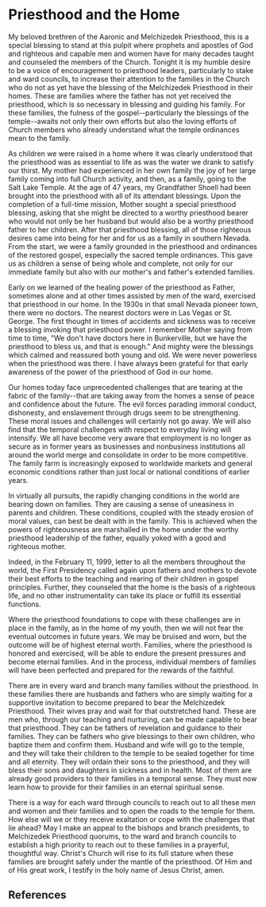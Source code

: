 # Priesthood and the Home

My beloved brethren of the Aaronic and Melchizedek Priesthood, this is a
special blessing to stand at this pulpit where prophets and apostles of God
and righteous and capable men and women have for many decades taught and
counseled the members of the Church. Tonight it is my humble desire to be a
voice of encouragement to priesthood leaders, particularly to stake and ward
councils, to increase their attention to the families in the Church who do not
as yet have the blessing of the Melchizedek Priesthood in their homes. These
are families where the father has not yet received the priesthood, which is so
necessary in blessing and guiding his family. For these families, the fulness
of the gospel--particularly the blessings of the temple--awaits not only their
own efforts but also the loving efforts of Church members who already
understand what the temple ordinances mean to the family.

As children we were raised in a home where it was clearly understood that the
priesthood was as essential to life as was the water we drank to satisfy our
thirst. My mother had experienced in her own family the joy of her large
family coming into full Church activity, and then, as a family, going to the
Salt Lake Temple. At the age of 47 years, my Grandfather Shoell had been
brought into the priesthood with all of its attendant blessings. Upon the
completion of a full-time mission, Mother sought a special priesthood
blessing, asking that she might be directed to a worthy priesthood bearer who
would not only be her husband but would also be a worthy priesthood father to
her children. After that priesthood blessing, all of those righteous desires
came into being for her and for us as a family in southern Nevada. From the
start, we were a family grounded in the priesthood and ordinances of the
restored gospel, especially the sacred temple ordinances. This gave us as
children a sense of being whole and complete, not only for our immediate
family but also with our mother's and father's extended families.

Early on we learned of the healing power of the priesthood as Father,
sometimes alone and at other times assisted by men of the ward, exercised that
priesthood in our home. In the 1930s in that small Nevada pioneer town, there
were no doctors. The nearest doctors were in Las Vegas or St. George. The
first thought in times of accidents and sickness was to receive a blessing
invoking that priesthood power. I remember Mother saying from time to time,
"We don't have doctors here in Bunkerville, but we have the priesthood to
bless us, and that is enough." And mighty were the blessings which calmed and
reassured both young and old. We were never powerless when the priesthood was
there. I have always been grateful for that early awareness of the power of
the priesthood of God in our home.

Our homes today face unprecedented challenges that are tearing at the fabric
of the family--that are taking away from the homes a sense of peace and
confidence about the future. The evil forces parading immoral conduct,
dishonesty, and enslavement through drugs seem to be strengthening. These
moral issues and challenges will certainly not go away. We will also find that
the temporal challenges with respect to everyday living will intensify. We all
have become very aware that employment is no longer as secure as in former
years as businesses and nonbusiness institutions all around the world merge
and consolidate in order to be more competitive. The family farm is
increasingly exposed to worldwide markets and general economic conditions
rather than just local or national conditions of earlier years.

In virtually all pursuits, the rapidly changing conditions in the world are
bearing down on families. They are causing a sense of uneasiness in parents
and children. These conditions, coupled with the steady erosion of moral
values, can best be dealt with in the family. This is achieved when the powers
of righteousness are marshalled in the home under the worthy priesthood
leadership of the father, equally yoked with a good and righteous mother.

Indeed, in the February 11, 1999, letter to all the members throughout the
world, the First Presidency called again upon fathers and mothers to devote
their best efforts to the teaching and rearing of their children in gospel
principles. Further, they counseled that the home is the basis of a righteous
life, and no other instrumentality can take its place or fulfill its essential
functions.

Where the priesthood foundations to cope with these challenges are in place in
the family, as in the home of my youth, then we will not fear the eventual
outcomes in future years. We may be bruised and worn, but the outcome will be
of highest eternal worth. Families, where the priesthood is honored and
exercised, will be able to endure the present pressures and become eternal
families. And in the process, individual members of families will have been
perfected and prepared for the rewards of the faithful.

There are in every ward and branch many families without the priesthood. In
these families there are husbands and fathers who are simply waiting for a
supportive invitation to become prepared to bear the Melchizedek Priesthood.
Their wives pray and wait for that outstretched hand. These are men who,
through our teaching and nurturing, can be made capable to bear that
priesthood. They can be fathers of revelation and guidance to their families.
They can be fathers who give blessings to their own children, who baptize them
and confirm them. Husband and wife will go to the temple, and they will take
their children to the temple to be sealed together for time and all eternity.
They will ordain their sons to the priesthood, and they will bless their sons
and daughters in sickness and in health. Most of them are already good
providers to their families in a temporal sense. They must now learn how to
provide for their families in an eternal spiritual sense.

There is a way for each ward through councils to reach out to all these men
and women and their families and to open the roads to the temple for them. How
else will we or they receive exaltation or cope with the challenges that lie
ahead? May I make an appeal to the bishops and branch presidents, to
Melchizedek Priesthood quorums, to the ward and branch councils to establish a
high priority to reach out to these families in a prayerful, thoughtful way.
Christ's Church will rise to its full stature when these families are brought
safely under the mantle of the priesthood. Of Him and of His great work, I
testify in the holy name of Jesus Christ, amen.

## References

